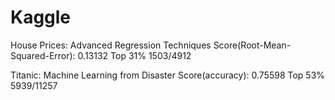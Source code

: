 # Kaggle

House Prices: Advanced Regression Techniques
  Score(Root-Mean-Squared-Error): 0.13132
  Top 31%
  1503/4912


Titanic: Machine Learning from Disaster
  Score(accuracy): 0.75598 
  Top 53%
  5939/11257
  
  
